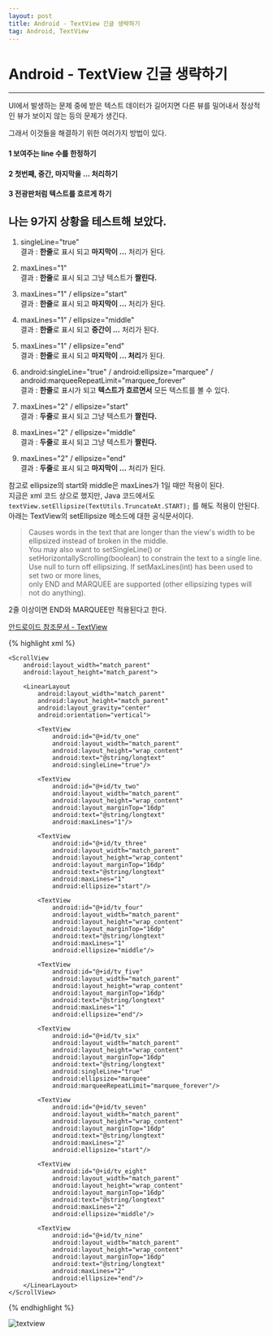 ```yaml
---
layout: post
title: Android - TextView 긴글 생략하기
tag: Android, TextView
---
```


# Android - TextView 긴글 생략하기

---

UI에서 발생하는 문제 중에 받은 텍스트 데이터가 길어지면 다른 뷰를 밀어내서 정상적인 뷰가 보이지 않는 등의 문제가 생긴다.  

그래서 이것들을 해결하기 위한 여러가지 방법이 있다.  



#### 1 보여주는 line 수를 한정하기  

#### 2 첫번째, 중간, 마지막을 ... 처리하기  

#### 3 전광판처럼 텍스트를 흐르게 하기  



## 나는 9가지 상황을 테스트해 보았다.

1. singleLine="true"   
결과 : **한줄**로 표시 되고 **마지막이 ...** 처리가 된다.  

2. maxLines="1"   
결과 : **한줄**로 표시 되고 그냥 텍스트가 **짤린다.**  

3. maxLines="1" / ellipsize="start"   
결과 : **한줄**로 표시 되고 **마지막이 ...** 처리가 된다.  

4. maxLines="1" / ellipsize="middle"   
결과 : **한줄**로 표시 되고 **중간이 ...** 처리가 된다.  

5. maxLines="1" / ellipsize="end"   
결과 : **한줄**로 표시 되고 **마지막이 ... 처리**가 된다.  

6. android:singleLine="true" / android:ellipsize="marquee" / android:marqueeRepeatLimit="marquee_forever"   
결과 : **한줄**로 표시가 되고 **텍스트가 흐르면서** 모든 텍스트를 볼 수 있다.  

7. maxLines="2" / ellipsize="start"   
결과 : **두줄**로 표시 되고 그냥 텍스트가 **짤린다.**  

8. maxLines="2" / ellipsize="middle"   
결과 : **두줄**로 표시 되고 그냥 텍스트가 **짤린다.**  

9. maxLines="2" / ellipsize="end"   
결과 : **두줄**로 표시 되고 **마지막이 ...** 처리가 된다.  

참고로 ellipsize의 start와 middle은 maxLines가 1일 때만 적용이 된다.  
지금은 xml 코드 상으로 했지만, Java 코드에서도 `textView.setEllipsize(TextUtils.TruncateAt.START);` 를 해도 적용이 안된다.  
아래는 TextView의 setEllipsize 메소드에 대한 공식문서이다.  

> Causes words in the text that are longer than the view's width to be ellipsized instead of broken in the middle.  
You may also want to setSingleLine() or setHorizontallyScrolling(boolean) to constrain the text to a single line.  
Use null to turn off ellipsizing. If setMaxLines(int) has been used to set two or more lines,  
only END and MARQUEE are supported (other ellipsizing types will not do anything).  

2줄 이상이면 END와 MARQUEE만 적용된다고 한다.  

[안드로이드 참조문서 - TextView](https://developer.android.com/reference/android/widget/TextView.html#attr_android:ellipsize)


{% highlight xml %}
<?xml version="1.0" encoding="utf-8"?>
<RelativeLayout xmlns:android="http://schemas.android.com/apk/res/android"
    android:id="@+id/activity_main"
    android:layout_width="match_parent"
    android:layout_height="match_parent">

    <ScrollView
        android:layout_width="match_parent"
        android:layout_height="match_parent">

        <LinearLayout
            android:layout_width="match_parent"
            android:layout_height="match_parent"
            android:layout_gravity="center"
            android:orientation="vertical">

            <TextView
                android:id="@+id/tv_one"
                android:layout_width="match_parent"
                android:layout_height="wrap_content"
                android:text="@string/longtext"
                android:singleLine="true"/>

            <TextView
                android:id="@+id/tv_two"
                android:layout_width="match_parent"
                android:layout_height="wrap_content"
                android:layout_marginTop="16dp"
                android:text="@string/longtext"
                android:maxLines="1"/>

            <TextView
                android:id="@+id/tv_three"
                android:layout_width="match_parent"
                android:layout_height="wrap_content"
                android:layout_marginTop="16dp"
                android:text="@string/longtext"
                android:maxLines="1"
                android:ellipsize="start"/>

            <TextView
                android:id="@+id/tv_four"
                android:layout_width="match_parent"
                android:layout_height="wrap_content"
                android:layout_marginTop="16dp"
                android:text="@string/longtext"
                android:maxLines="1"
                android:ellipsize="middle"/>

            <TextView
                android:id="@+id/tv_five"
                android:layout_width="match_parent"
                android:layout_height="wrap_content"
                android:layout_marginTop="16dp"
                android:text="@string/longtext"
                android:maxLines="1"
                android:ellipsize="end"/>

            <TextView
                android:id="@+id/tv_six"
                android:layout_width="match_parent"
                android:layout_height="wrap_content"
                android:layout_marginTop="16dp"
                android:text="@string/longtext"
                android:singleLine="true"
                android:ellipsize="marquee"
                android:marqueeRepeatLimit="marquee_forever"/>

            <TextView
                android:id="@+id/tv_seven"
                android:layout_width="match_parent"
                android:layout_height="wrap_content"
                android:layout_marginTop="16dp"
                android:text="@string/longtext"
                android:maxLines="2"
                android:ellipsize="start"/>

            <TextView
                android:id="@+id/tv_eight"
                android:layout_width="match_parent"
                android:layout_height="wrap_content"
                android:layout_marginTop="16dp"
                android:text="@string/longtext"
                android:maxLines="2"
                android:ellipsize="middle"/>

            <TextView
                android:id="@+id/tv_nine"
                android:layout_width="match_parent"
                android:layout_height="wrap_content"
                android:layout_marginTop="16dp"
                android:text="@string/longtext"
                android:maxLines="2"
                android:ellipsize="end"/>
        </LinearLayout>
    </ScrollView>
</RelativeLayout>
{% endhighlight %}   

 ![textview](https://yands11.github.io/assets/images/textview.png)  
